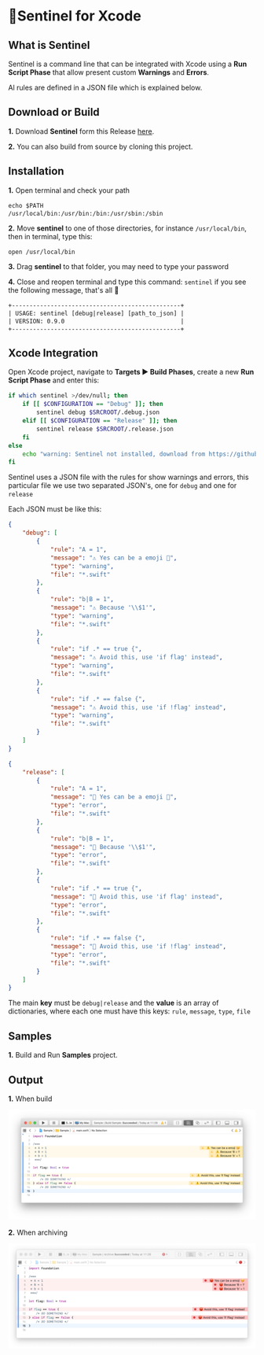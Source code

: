 # 🚨Sentinel for Xcode

## What is Sentinel

Sentinel is a command line that can be integrated with Xcode using a **Run Script Phase** that allow present custom **Warnings** and **Errors**. 

Al rules are defined in a JSON file which is explained below.

## Download or Build

**1.** Download **Sentinel** form this Release [here](https://github.com/ruiaureliano/Sentinel/releases/download/0.9.0/sentinel_0.9.0.zip).

**2.** You can also build from source by cloning this project.

## Installation

**1.** Open terminal and check your path
```
echo $PATH
/usr/local/bin:/usr/bin:/bin:/usr/sbin:/sbin
```
**2.** Move **sentinel** to one of those directories, for instance `/usr/local/bin`, then in terminal, type this:

```
open /usr/local/bin
```

**3.** Drag **sentinel** to that folder, you may need to type your password

**4.** Close and reopen terminal and type this command: `sentinel` if you see the following message, that's all 💪 

```
+------------------------------------------------+
| USAGE: sentinel [debug|release] [path_to_json] |
| VERSION: 0.9.0                                 |
+------------------------------------------------+
```
## Xcode Integration

Open Xcode project, navigate to **Targets ► Build Phases**, create a new **Run Script Phase** and enter this:

```bash
if which sentinel >/dev/null; then
    if [[ $CONFIGURATION == "Debug" ]]; then
        sentinel debug $SRCROOT/.debug.json
    elif [[ $CONFIGURATION == "Release" ]]; then
        sentinel release $SRCROOT/.release.json
    fi
else
    echo "warning: Sentinel not installed, download from https://github.com/ruiaureliano/Sentinel"
fi
```

Sentinel uses a JSON file with the rules for show warnings and errors, this particular file we use two separated JSON's, one for `debug` and one for `release`

Each JSON must be like this:

```json
{
    "debug": [
        {
            "rule": "A = 1",
            "message": "⚠️ Yes can be a emoji 🤭",
            "type": "warning",
            "file": "*.swift"
        },
        {
            "rule": "b|B = 1",
            "message": "⚠️ Because '\\$1'",
            "type": "warning",
            "file": "*.swift"
        },
        {
            "rule": "if .* == true {",
            "message": "⚠️ Avoid this, use 'if flag' instead",
            "type": "warning",
            "file": "*.swift"
        },
        {
            "rule": "if .* == false {",
            "message": "⚠️ Avoid this, use 'if !flag' instead",
            "type": "warning",
            "file": "*.swift"
        }
    ]
}
```
```json
{
    "release": [
        {
            "rule": "A = 1",
            "message": "🛑 Yes can be a emoji 🤭",
            "type": "error",
            "file": "*.swift"
        },
        {
            "rule": "b|B = 1",
            "message": "🛑 Because '\\$1'",
            "type": "error",
            "file": "*.swift"
        },
        {
            "rule": "if .* == true {",
            "message": "🛑 Avoid this, use 'if flag' instead",
            "type": "error",
            "file": "*.swift"
        },
        {
            "rule": "if .* == false {",
            "message": "🛑 Avoid this, use 'if !flag' instead",
            "type": "error",
            "file": "*.swift"
        }
    ]
}
```

The main **key** must be `debug|release` and the **value** is an array of dictionaries, where each one must have this keys: `rule`, `message`, `type`, `file`

## Samples

**1.** Build and Run **Samples** project.

## Output

**1.** When build

![Warnings](https://github.com/ruiaureliano/Sentinel/blob/master/warnings.png?raw=true)

**2.** When archiving

![Errors](https://github.com/ruiaureliano/Sentinel/blob/master/errors.png?raw=true)